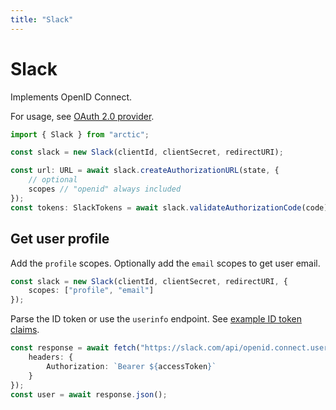 ```yaml
---
title: "Slack"
---
```


# Slack

Implements OpenID Connect.

For usage, see [OAuth 2.0 provider](../oauth2.md).

```ts
import { Slack } from "arctic";

const slack = new Slack(clientId, clientSecret, redirectURI);
```

```ts
const url: URL = await slack.createAuthorizationURL(state, {
	// optional
	scopes // "openid" always included
});
const tokens: SlackTokens = await slack.validateAuthorizationCode(code);
```

## Get user profile

Add the `profile` scopes. Optionally add the `email` scopes to get user email.

```ts
const slack = new Slack(clientId, clientSecret, redirectURI, {
	scopes: ["profile", "email"]
});
```

Parse the ID token or use the `userinfo` endpoint. See [example ID token claims](https://api.slack.com/authentication/sign-in-with-slack#response).

```ts
const response = await fetch("https://slack.com/api/openid.connect.userInfo", {
	headers: {
		Authorization: `Bearer ${accessToken}`
	}
});
const user = await response.json();
```
